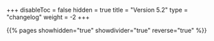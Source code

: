 +++
disableToc = false
hidden = true
title = "Version 5.2"
type = "changelog"
weight = -2
+++

{{% pages showhidden="true" showdivider="true" reverse="true" %}}
